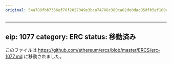 ```yaml
---
original: 54a789fbb7336ef78f2027049e3bca74788c380ca82de0dac85dfb5ef1004c04
---
```


---
eip: 1077
category: ERC
status: 移動済み
---

このファイルは https://github.com/ethereum/ercs/blob/master/ERCS/erc-1077.md に移動されました。